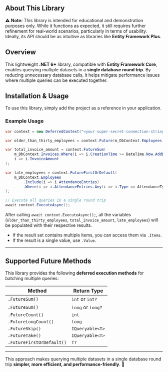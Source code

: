 
## **About This Library**  

⚠ **Note:** This library is intended for educational and demonstration purposes only. While it functions as expected, it still requires further refinement for real-world scenarios, particularly in terms of usability. Ideally, its API should be as intuitive as libraries like **Entity Framework Plus**.  

## **Overview**  

This lightweight **.NET 6+** library, compatible with **Entity Framework Core**, enables querying multiple datasets in a **single database round trip**. By reducing unnecessary database calls, it helps mitigate performance issues where multiple queries can be executed together.  

## **Installation & Usage**  

To use this library, simply add the project as a reference in your application.  

### **Example Usage**  

```csharp
var context = new DeferredContext("<your-super-secret-connection-string>");

var older_than_thirty_employees = context.Future(m_DbContext.Employees.Where(i => i.Age >= 30));

var total_invoice_amount = context.FutureSum(
    m_DbContext.Invoices.Where(i => i.CreationTime >= DateTime.Now.AddDays(-1)), 
    i => i.InvoiceAmount
);

var late_employees = context.FutureFirstOrDefault(
    m_DbContext.Employees
        .Include(i => i.AttendanceEntries)
        .Where(i => i.AttendanceEntries.Any(i => i.Type == AttendanceTypeEnum.Late))
);

// Execute all queries in a single round trip
await context.ExecuteAsync();
```

After calling `await context.ExecuteAsync();`, all the variables (`older_than_thirty_employees`, `total_invoice_amount`, `late_employees`) will be populated with their respective results.  
- If the result set contains multiple items, you can access them via `.Items`.  
- If the result is a single value, use `.Value`.  

---

## **Supported Future Methods**  

This library provides the following **deferred execution methods** for batching multiple queries:  

| Method                 | Return Type  |
|------------------------|-------------|
| `.FutureSum()`         | `int` or `int?` |
| `.FutureSum()`         | `long` or `long?` |
| `.FutureCount()`       | `int` |
| `.FutureLongCount()`   | `long` |
| `.FutureSkip()`        | `IQueryable<T>` |
| `.FutureTake()`        | `IQueryable<T>` |
| `.FutureFirstOrDefault()` | `T?` |

---

This approach makes querying multiple datasets in a single database round trip **simpler, more efficient, and performance-friendly**. 🚀
